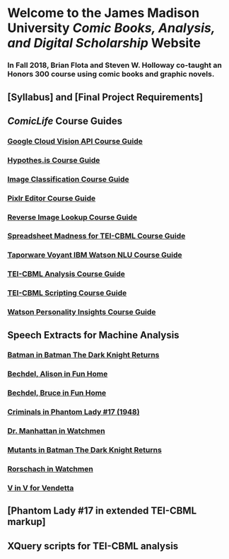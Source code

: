 # Welcome to the James Madison University _Comic Books, Analysis, and Digital Scholarship_ Website

### In Fall 2018, Brian Flota and Steven W. Holloway co-taught an Honors 300 course using comic books and graphic novels.

## [Syllabus] and [Final Project Requirements]


## _ComicLife_ Course Guides
### [Google Cloud Vision API Course Guide](https://stevenholloway.github.io/ComicBooksCourse.github.io/Google_Cloud_Vision_API.pdf)
### [Hypothes.is Course Guide](https://stevenholloway.github.io/ComicBooksCourse.github.io/hypothesis.pdf)
### [Image Classification Course Guide](https://stevenholloway.github.io/ComicBooksCourse.github.io/image_classification.pdf)
### [Pixlr Editor Course Guide](https://stevenholloway.github.io/ComicBooksCourse.github.io/pixlr_editor.pdf)
### [Reverse Image Lookup Course Guide](https://stevenholloway.github.io/ComicBooksCourse.github.io/reverse_lookup.pdf)
### [Spreadsheet Madness for TEI-CBML Course Guide](https://stevenholloway.github.io/ComicBooksCourse.github.io/spreadsheet-madness.pdf)
### [Taporware Voyant IBM Watson NLU Course Guide](https://stevenholloway.github.io/ComicBooksCourse.github.io/taporware_voyant_NLU.pdf)
### [TEI-CBML Analysis Course Guide](https://stevenholloway.github.io/ComicBooksCourse.github.io/TEI_CBML_Analysis.pdf)
### [TEI-CBML Scripting Course Guide](https://stevenholloway.github.io/ComicBooksCourse.github.io/tei_CBML_Scripting.pdf)
### [Watson Personality Insights Course Guide](https://stevenholloway.github.io/ComicBooksCourse.github.io/Watson_PersonalityInsights.pdf)


## Speech Extracts for Machine Analysis
### [Batman in Batman The Dark Knight Returns](https://stevenholloway.github.io/ComicBooksCourse.github.io/Batman_DarkKnightReturns.txt)
### [Bechdel, Alison in Fun Home](https://stevenholloway.github.io/ComicBooksCourse.github.io/Bechdel_Alison.txt)
### [Bechdel, Bruce in Fun Home](https://stevenholloway.github.io/ComicBooksCourse.github.io/Bechdel_Bruce.txt)
### [Criminals in Phantom Lady #17 (1948)](https://stevenholloway.github.io/ComicBooksCourse.github.io/crooksAll_SPEECHES_PL17.txt)
### [Dr. Manhattan in Watchmen](https://stevenholloway.github.io/ComicBooksCourse.github.io/Dr_Manhattan.txt)
### [Mutants in Batman The Dark Knight Returns](https://stevenholloway.github.io/ComicBooksCourse.github.io/Mutants_BTDKR.txt)
### [Rorschach in Watchmen](https://stevenholloway.github.io/ComicBooksCourse.github.io/Rorschach_Speeches.txt)
### [V in V for Vendetta](https://stevenholloway.github.io/ComicBooksCourse.github.io/V_VforVendetta.txt)


## [Phantom Lady #17 in extended TEI-CBML markup]
## XQuery scripts for TEI-CBML analysis

